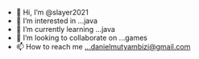 - 👋 Hi, I’m @slayer2021
- 👀 I’m interested in ...java
- 🌱 I’m currently learning ...java
- 💞️ I’m looking to collaborate on ...games
- 📫 How to reach me ...danielmutyambizi@gmail.com

<!---
slayer2021/slayer2021 is a ✨ special ✨ repository because its `README.md` (this file) appears on your GitHub profile.
You can click the Preview link to take a look at your changes.
--->
